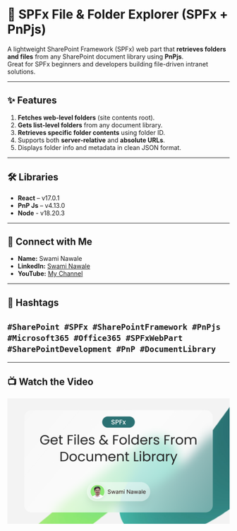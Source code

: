# 📂 SPFx File & Folder Explorer (SPFx + PnPjs)

A lightweight SharePoint Framework (SPFx) web part that **retrieves folders and files** from any SharePoint document library using **PnPjs**.  
Great for SPFx beginners and developers building file-driven intranet solutions.

---

## ✨ Features

1. **Fetches web-level folders** (site contents root).
2. **Gets list-level folders** from any document library.
3. **Retrieves specific folder contents** using folder ID.
4. Supports both **server-relative** and **absolute URLs**.
5. Displays folder info and metadata in clean JSON format.

---

## 🛠️ Libraries

- **React** – v17.0.1
- **PnP Js** – v4.13.0
- **Node** - v18.20.3

---

## 🤳 Connect with Me

- **Name:** Swami Nawale
- **LinkedIn:** [Swami Nawale](https://www.linkedin.com/in/swaminawale/)
- **YouTube:** [My Channel](https://www.youtube.com/channel/UC4hxCifc4RFPPbUPxE9oO0w)

---

## 🔖 Hashtags

## `#SharePoint #SPFx #SharePointFramework #PnPjs #Microsoft365 #Office365 #SPFxWebPart #SharePointDevelopment #PnP #DocumentLibrary`

---

## 📺 Watch the Video

[![Watch the video](./src/webparts/getFilesAndFolders/assets/cover-image.png)](https://youtu.be/QZASVM3n9jQ)
